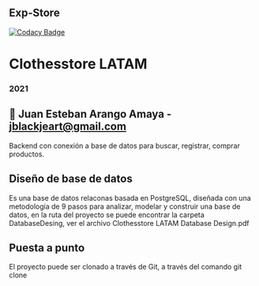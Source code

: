 ## Exp-Store
[![Codacy Badge](https://api.codacy.com/project/badge/Grade/7abc97e87ae94e14bb3d85f6288e0c0e)](https://app.codacy.com/gh/DessertFox17/Exp-Store?utm_source=github.com&utm_medium=referral&utm_content=DessertFox17/Exp-Store&utm_campaign=Badge_Grade_Settings)

#  Clothesstore LATAM

### 2021

## 👥 Juan Esteban Arango Amaya - jblackjeart@gmail.com

Backend con conexión a base de datos para buscar, registrar, comprar productos.

## Diseño de base de datos

Es una base de datos relaconas basada en PostgreSQL, diseñada con una metodología 
de 9 pasos para analizar, modelar y construir una base de datos, en la ruta del 
proyecto se puede encontrar la carpeta DatabaseDesing, ver el archivo Clothesstore 
LATAM Database Design.pdf

## Puesta a punto 

El proyecto puede ser clonado a través de Git, a través del comando git clone 




